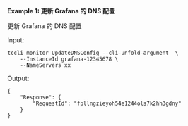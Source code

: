 **Example 1: 更新 Grafana 的 DNS 配置**

更新 Grafana 的 DNS 配置

Input: 

```
tccli monitor UpdateDNSConfig --cli-unfold-argument  \
    --InstanceId grafana-12345678 \
    --NameServers xx
```

Output: 
```
{
    "Response": {
        "RequestId": "fpllngzieyoh54e1244ols7k2hh3gdny"
    }
}
```

